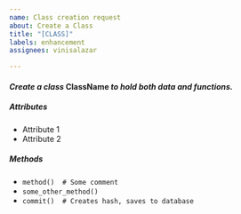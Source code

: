 ```yaml
---
name: Class creation request
about: Create a Class
title: "[CLASS]"
labels: enhancement
assignees: vinisalazar

---
```


#### *Create a class* ClassName *to hold both data and functions.*

##### **Attributes**
* Attribute 1
* Attribute 2

##### **Methods**
* `method()  # Some comment`
* `some_other_method()`
* `commit()  # Creates hash, saves to database`
